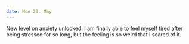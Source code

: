 ```yaml
---
date: Mon 29. May
---
```


New level on anxiety unlocked. I am finally able to feel myself tired after being stressed for so long, but the feeling is so weird that I scared of it.
